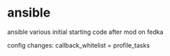 # ansible
ansible various
initial starting code
after mod on fedka

config changes:
callback_whitelist = profile_tasks
